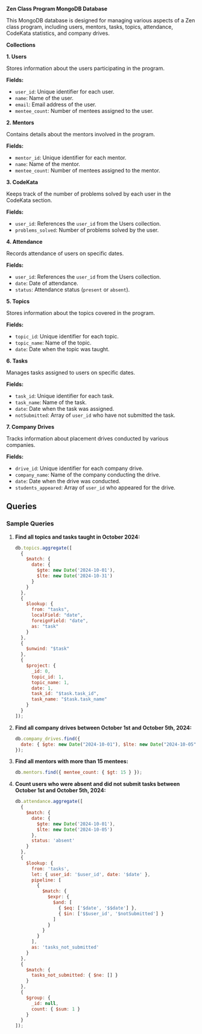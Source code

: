 **Zen Class Program MongoDB Database**

This MongoDB database is designed for managing various aspects of a Zen class program, including users, mentors, tasks, topics, attendance, CodeKata statistics, and company drives.

**Collections**

**1. Users**

Stores information about the users participating in the program.

**Fields:**
- `user_id`: Unique identifier for each user.
- `name`: Name of the user.
- `email`: Email address of the user.
- `mentee_count`: Number of mentees assigned to the user.

**2. Mentors**

Contains details about the mentors involved in the program.

**Fields:**
- `mentor_id`: Unique identifier for each mentor.
- `name`: Name of the mentor.
- `mentee_count`: Number of mentees assigned to the mentor.

**3. CodeKata**

Keeps track of the number of problems solved by each user in the CodeKata section.

**Fields:**
- `user_id`: References the `user_id` from the Users collection.
- `problems_solved`: Number of problems solved by the user.

**4. Attendance**

Records attendance of users on specific dates.

**Fields:**
- `user_id`: References the `user_id` from the Users collection.
- `date`: Date of attendance.
- `status`: Attendance status (`present` or `absent`).

**5. Topics**

Stores information about the topics covered in the program.

**Fields:**
- `topic_id`: Unique identifier for each topic.
- `topic_name`: Name of the topic.
- `date`: Date when the topic was taught.

**6. Tasks**

Manages tasks assigned to users on specific dates.

**Fields:**
- `task_id`: Unique identifier for each task.
- `task_name`: Name of the task.
- `date`: Date when the task was assigned.
- `notSubmitted`: Array of `user_id` who have not submitted the task.

**7. Company Drives**

Tracks information about placement drives conducted by various companies.

**Fields:**
- `drive_id`: Unique identifier for each company drive.
- `company_name`: Name of the company conducting the drive.
- `date`: Date when the drive was conducted.
- `students_appeared`: Array of `user_id` who appeared for the drive.

## Queries

### Sample Queries

1. **Find all topics and tasks taught in October 2024:**
   ```javascript
   db.topics.aggregate([
     {
       $match: {
         date: {
           $gte: new Date('2024-10-01'),
           $lte: new Date('2024-10-31')
         }
       }
     },
     {
       $lookup: {
         from: "tasks",
         localField: "date",
         foreignField: "date",
         as: "task"
       }
     },
     {
       $unwind: "$task"
     },
     {
       $project: {
         _id: 0,
         topic_id: 1,
         topic_name: 1,
         date: 1,
         task_id: "$task.task_id",
         task_name: "$task.task_name"
       }
     }
   ]);
   ```

2. **Find all company drives between October 1st and October 5th, 2024:**
   ```javascript
   db.company_drives.find({
     date: { $gte: new Date("2024-10-01"), $lte: new Date("2024-10-05") }
   });
   ```

3. **Find all mentors with more than 15 mentees:**
   ```javascript
   db.mentors.find({ mentee_count: { $gt: 15 } });
   ```

4. **Count users who were absent and did not submit tasks between October 1st and October 5th, 2024:**
   ```javascript
   db.attendance.aggregate([
     {
       $match: {
         date: {
           $gte: new Date('2024-10-01'),
           $lte: new Date('2024-10-05')
         },
         status: 'absent'
       }
     },
     {
       $lookup: {
         from: 'tasks',
         let: { user_id: '$user_id', date: '$date' },
         pipeline: [
           {
             $match: {
               $expr: {
                 $and: [
                   { $eq: ['$date', '$$date'] },
                   { $in: ['$$user_id', '$notSubmitted'] }
                 ]
               }
             }
           }
         ],
         as: 'tasks_not_submitted'
       }
     },
     {
       $match: {
         tasks_not_submitted: { $ne: [] }
       }
     },
     {
       $group: {
         _id: null,
         count: { $sum: 1 }
       }
     }
   ]);
   ```
